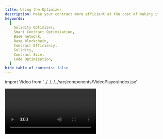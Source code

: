 ```yaml
---
title: Using the Optimizer
description: Make your contract more efficient at the cost of making it bigger.
keywords:
  [
    Solidity Optimizer,
    Smart Contract Optimization,
    Base network,
    Base blockchain,
    Contract Efficiency,
    Solidity,
    Contract Size,
    Code Optimization,
  ]
hide_table_of_contents: false
---
```


import Video from '../../../../src/components/VideoPlayer/index.jsx'

<Video videoId='863777593' title='Using the Optimizer' />
